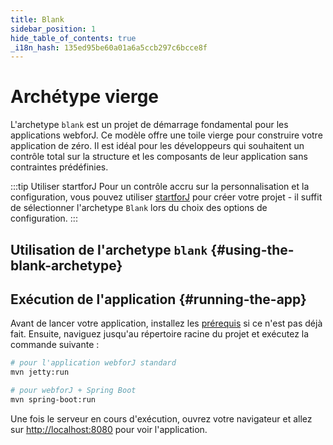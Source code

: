 ```yaml
---
title: Blank
sidebar_position: 1
hide_table_of_contents: true
_i18n_hash: 135ed95be60a01a6a5ccb297c6bcce8f
---
```

<Head>
  <style>{`
  .container {
    max-width: 65em !important;
  }
  `}</style>
</Head>

# Archétype vierge

L'archetype `blank` est un projet de démarrage fondamental pour les applications webforJ. Ce modèle offre une toile vierge pour construire votre application de zéro. Il est idéal pour les développeurs qui souhaitent un contrôle total sur la structure et les composants de leur application sans contraintes prédéfinies.

:::tip Utiliser startforJ
Pour un contrôle accru sur la personnalisation et la configuration, vous pouvez utiliser [startforJ](https://docs.webforj.com/startforj/) pour créer votre projet - il suffit de sélectionner l'archetype `Blank` lors du choix des options de configuration.
:::

## Utilisation de l'archetype `blank` {#using-the-blank-archetype}

<ComponentArchetype
project="blank"
/>

## Exécution de l'application {#running-the-app}

Avant de lancer votre application, installez les [prérequis](../../introduction/prerequisites) si ce n'est pas déjà fait. 
Ensuite, naviguez jusqu'au répertoire racine du projet et exécutez la commande suivante :

```bash
# pour l'application webforJ standard
mvn jetty:run

# pour webforJ + Spring Boot
mvn spring-boot:run
```

Une fois le serveur en cours d'exécution, ouvrez votre navigateur et allez sur [http://localhost:8080](http://localhost:8080) pour voir l'application.
